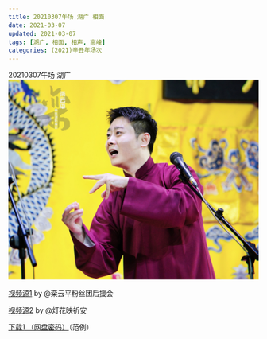 ```yaml
---
title: 20210307午场 湖广 相面
date: 2021-03-07
updated: 2021-03-07
tags: [湖广, 相面, 相声, 高峰] 
categories: (2021)辛丑年场次
---
```

20210307午场 湖广
![相面1](https://raw.githubusercontent.com/rhenginium/image/main/img-1616471876059887534c229be9bf8ba7d5c699afe9c01.jpg)



[视频源1](https://video.weibo.com/show?fid=1034:4612158462558327) by @栾云平粉丝团后援会

[视频源2](https://video.weibo.com/show?fid=1034:4612155027423281)  by @灯花映祈安

[下载1 （网盘密码）]()（范例）

